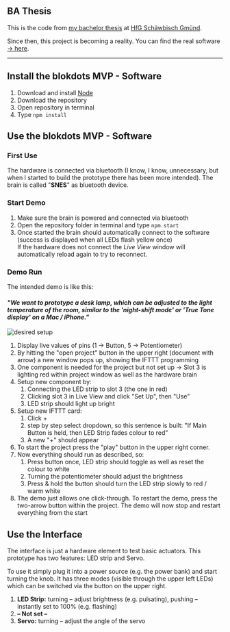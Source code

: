 ## BA Thesis

This is the code from [my bachelor thesis](https://portfolio.hfg-gmuend.de/s-1717/projekte/blokdots-intuitives-elektronisches-prototyping) at [HfG Schäwbisch Gmünd](https://www.hfg-gmuend.de). 

Since then, this project is becoming a reality. You can find the real software [→ here](https://blokdots.com).

------

## Install the blokdots MVP - Software

1. Download and install [Node](https://nodejs.org/)
2. Download the repository
3. Open repository in terminal
4. Type ```npm install```

## Use the blokdots MVP - Software

### First Use

The hardware is connected via bluetooth (I know, I know, unnecessary, but when I started to build the prototype there has been more intended). The brain is called "**SNES**" as bluetooth device.

### Start Demo

1. Make sure the brain is powered and connected via bluetooth
2. Open the repository folder in terminal and type ```npm start```
3. Once started the brain should automatically connect to the software (success is displayed when all LEDs flash yellow once)    
If the hardware does not connect the *Live View* window will automatically reload again to try to reconnect.

### Demo Run
  
The intended demo is like this:  
#### *"We want to prototype a desk lamp, which can be adjusted to the light temperature of the room, similar to the 'night-shift mode' or 'True Tone display' on a Mac / iPhone."*

![desired setup](readme/setup.jpg)

1. Display live values of pins (1 -> Button, 5 -> Potentiometer)
2. By hitting the "open project" button in the upper right (document with arrow) a new window pops up, showing the IFTTT programming
3. One component is needed for the project but not set up -> Slot 3 is lighting red within project window as well as the hardware brain
4. Setup new component by:
   1. Connecting the LED strip to slot 3 (the one in red)
   2. Clicking slot 3 in Live View and click "Set Up", then "Use"
   3. LED strip should light up bright
5. Setup new IFTTT card:
   1. Click +
   2. step by step select dropdown, so this sentence is built: "If Main Button is held, then LED Strip fades colour to red"
   3. A new "+" should appear
6. To start the project press the "play" button in the upper right corner. 
7. Now everything should run as described, so:
   1. Press button once, LED strip should toggle as well as reset the colour to white
   2. Turning the potentiometer should adjust the brightness 
   3. Press & hold the button should turn the LED strip slowly to red / warm white
8. The demo just allows one click-through. To restart the demo, press the two-arrow button within the project. The demo will now stop and restart everything from the start



## Use the Interface

The interface is just a hardware element to test basic actuators. This prototype has two features: LED strip and Servo.  
  
To use it simply plug it into a power source (e.g. the power bank) and start turning the knob. It has three modes (visible through the upper left LEDs) which can be switched via the button on the upper right.

1. **LED Strip:** turning – adjust brightness (e.g. pulsating), pushing – instantly set to 100% (e.g. flashing)
2. **– Not set –**
3. **Servo:** turning – adjust the angle of the servo
